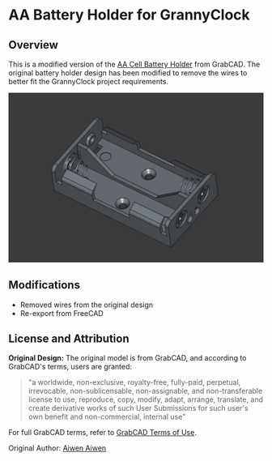 # AA Battery Holder for GrannyClock

## Overview

This is a modified version of the [AA Cell Battery Holder](https://grabcad.com/library/aa-cell-battery-holder-1/details) from GrabCAD. The original battery holder design has been modified to remove the wires to better fit the GrannyClock project requirements.

![Dual AA Cell Battery Holder](DualAABatteryBox.png)

## Modifications

- Removed wires from the original design
- Re-export from FreeCAD

## License and Attribution

**Original Design:**
The original model is from GrabCAD, and according to GrabCAD's terms, users are granted:

> "a worldwide, non-exclusive, royalty-free, fully-paid, perpetual, irrevocable, non-sublicensable, non-assignable, and non-transferable license to use, reproduce, copy, modify, adapt, arrange, translate, and create derivative works of such User Submissions for such user's own benefit and non-commercial, internal use"

For full GrabCAD terms, refer to [GrabCAD Terms of Use](https://grabcad.com/terms).

Original Author: [Aiwen Aiwen](https://grabcad.com/aiwen.aiwen-2)
